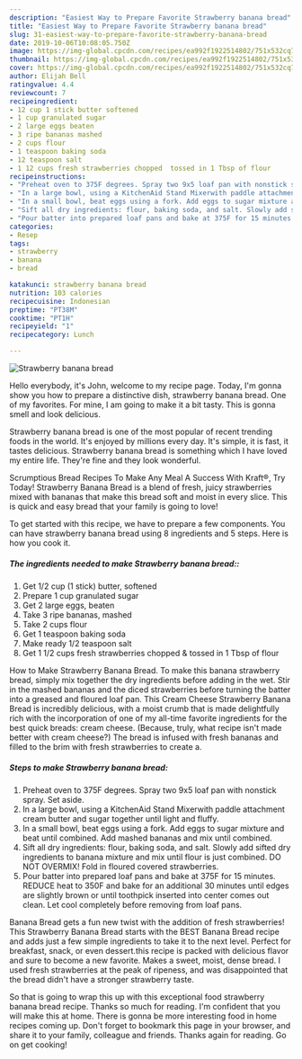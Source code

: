```yaml
---
description: "Easiest Way to Prepare Favorite Strawberry banana bread"
title: "Easiest Way to Prepare Favorite Strawberry banana bread"
slug: 31-easiest-way-to-prepare-favorite-strawberry-banana-bread
date: 2019-10-06T10:08:05.750Z
image: https://img-global.cpcdn.com/recipes/ea992f1922514802/751x532cq70/strawberry-banana-bread-recipe-main-photo.jpg
thumbnail: https://img-global.cpcdn.com/recipes/ea992f1922514802/751x532cq70/strawberry-banana-bread-recipe-main-photo.jpg
cover: https://img-global.cpcdn.com/recipes/ea992f1922514802/751x532cq70/strawberry-banana-bread-recipe-main-photo.jpg
author: Elijah Bell
ratingvalue: 4.4
reviewcount: 7
recipeingredient:
- 12 cup 1 stick butter softened
- 1 cup granulated sugar
- 2 large eggs beaten
- 3 ripe bananas mashed
- 2 cups flour
- 1 teaspoon baking soda
- 12 teaspoon salt
- 1 12 cups fresh strawberries chopped  tossed in 1 Tbsp of flour
recipeinstructions:
- "Preheat oven to 375F degrees. Spray two 9x5 loaf pan with nonstick spray. Set aside."
- "In a large bowl, using a KitchenAid Stand Mixerwith paddle attachment cream butter and sugar together until light and fluffy."
- "In a small bowl, beat eggs using a fork. Add eggs to sugar mixture and beat until combined. Add mashed bananas and mix until combined."
- "Sift all dry ingredients: flour, baking soda, and salt. Slowly add sifted dry ingredients to banana mixture and mix until flour is just combined. DO NOT OVERMIX! Fold in floured covered strawberries."
- "Pour batter into prepared loaf pans and bake at 375F for 15 minutes. REDUCE heat to 350F and bake for an additional 30 minutes until edges are slightly brown or until toothpick inserted into center comes out clean. Let cool completely before removing from loaf pans."
categories:
- Resep
tags:
- strawberry
- banana
- bread

katakunci: strawberry banana bread
nutrition: 103 calories
recipecuisine: Indonesian
preptime: "PT38M"
cooktime: "PT1H"
recipeyield: "1"
recipecategory: Lunch

---
```



![Strawberry banana bread](https://img-global.cpcdn.com/recipes/ea992f1922514802/751x532cq70/strawberry-banana-bread-recipe-main-photo.jpg)

Hello everybody, it's John, welcome to my recipe page. Today, I'm gonna show you how to prepare a distinctive dish, strawberry banana bread. One of my favorites. For mine, I am going to make it a bit tasty. This is gonna smell and look delicious.

Strawberry banana bread is one of the most popular of recent trending foods in the world. It's enjoyed by millions every day. It's simple, it is fast, it tastes delicious. Strawberry banana bread is something which I have loved my entire life. They're fine and they look wonderful.

Scrumptious Bread Recipes To Make Any Meal A Success With Kraft®, Try Today! Strawberry Banana Bread is a blend of fresh, juicy strawberries mixed with bananas that make this bread soft and moist in every slice. This is quick and easy bread that your family is going to love!


To get started with this recipe, we have to prepare a few components. You can have strawberry banana bread using 8 ingredients and 5 steps. Here is how you cook it.

##### The ingredients needed to make Strawberry banana bread::

1. Get 1/2 cup (1 stick) butter, softened
1. Prepare 1 cup granulated sugar
1. Get 2 large eggs, beaten
1. Take 3 ripe bananas, mashed
1. Take 2 cups flour
1. Get 1 teaspoon baking soda
1. Make ready 1/2 teaspoon salt
1. Get 1 1/2 cups fresh strawberries chopped &amp; tossed in 1 Tbsp of flour


How to Make Strawberry Banana Bread. To make this banana strawberry bread, simply mix together the dry ingredients before adding in the wet. Stir in the mashed bananas and the diced strawberries before turning the batter into a greased and floured loaf pan. This Cream Cheese Strawberry Banana Bread is incredibly delicious, with a moist crumb that is made delightfully rich with the incorporation of one of my all-time favorite ingredients for the best quick breads: cream cheese. (Because, truly, what recipe isn&#39;t made better with cream cheese?) The bread is infused with fresh bananas and filled to the brim with fresh strawberries to create a. 

##### Steps to make Strawberry banana bread:

1. Preheat oven to 375F degrees. Spray two 9x5 loaf pan with nonstick spray. Set aside.
1. In a large bowl, using a KitchenAid Stand Mixerwith paddle attachment cream butter and sugar together until light and fluffy.
1. In a small bowl, beat eggs using a fork. Add eggs to sugar mixture and beat until combined. Add mashed bananas and mix until combined.
1. Sift all dry ingredients: flour, baking soda, and salt. Slowly add sifted dry ingredients to banana mixture and mix until flour is just combined. DO NOT OVERMIX! Fold in floured covered strawberries.
1. Pour batter into prepared loaf pans and bake at 375F for 15 minutes. REDUCE heat to 350F and bake for an additional 30 minutes until edges are slightly brown or until toothpick inserted into center comes out clean. Let cool completely before removing from loaf pans.


Banana Bread gets a fun new twist with the addition of fresh strawberries! This Strawberry Banana Bread starts with the BEST Banana Bread recipe and adds just a few simple ingredients to take it to the next level. Perfect for breakfast, snack, or even dessert.this recipe is packed with delicious flavor and sure to become a new favorite. Makes a sweet, moist, dense bread. I used fresh strawberries at the peak of ripeness, and was disappointed that the bread didn&#39;t have a stronger strawberry taste. 

So that is going to wrap this up with this exceptional food strawberry banana bread recipe. Thanks so much for reading. I'm confident that you will make this at home. There is gonna be more interesting food in home recipes coming up. Don't forget to bookmark this page in your browser, and share it to your family, colleague and friends. Thanks again for reading. Go on get cooking!
